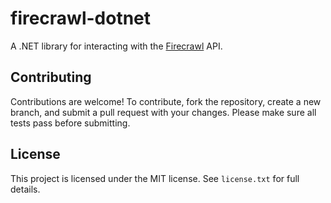 # firecrawl-dotnet
A .NET library for interacting with the [Firecrawl](https://www.firecrawl.dev/) API.


## Contributing
Contributions are welcome! To contribute, fork the repository, create a new branch, and submit a pull request with your changes. Please make sure all tests pass before submitting.


## License
This project is licensed under the MIT license. See `license.txt` for full details.
